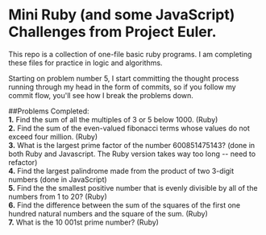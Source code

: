 # Mini Ruby (and some JavaScript) Challenges from Project Euler.

This repo is a collection of one-file basic ruby programs. I am completing these files for practice in logic and algorithms.

Starting on problem number 5, I start committing the thought process running through my head in the form of commits, so if you follow my commit flow, you'll see how I break the problems down.

##Problems Completed:<br/>
**1.** Find the sum of all the multiples of 3 or 5 below 1000. (Ruby)<br/>
**2.** Find the sum of the even-valued fibonacci terms whose values do not exceed four million. (Ruby)<br/>
**3.** What is the largest prime factor of the number 600851475143? (done in both Ruby and Javascript. The Ruby version takes way too long -- need to refactor)<br/>
**4.** Find the largest palindrome made from the product of two 3-digit numbers (done in JavaScript)<br/>
**5.** Find the the smallest positive number that is evenly divisible by all of the numbers from 1 to 20? (Ruby)<br/>
**6.** Find the difference between the sum of the squares of the first one hundred natural numbers and the square of the sum. (Ruby) <br />
**7.** What is the 10 001st prime number? (Ruby) <br />
